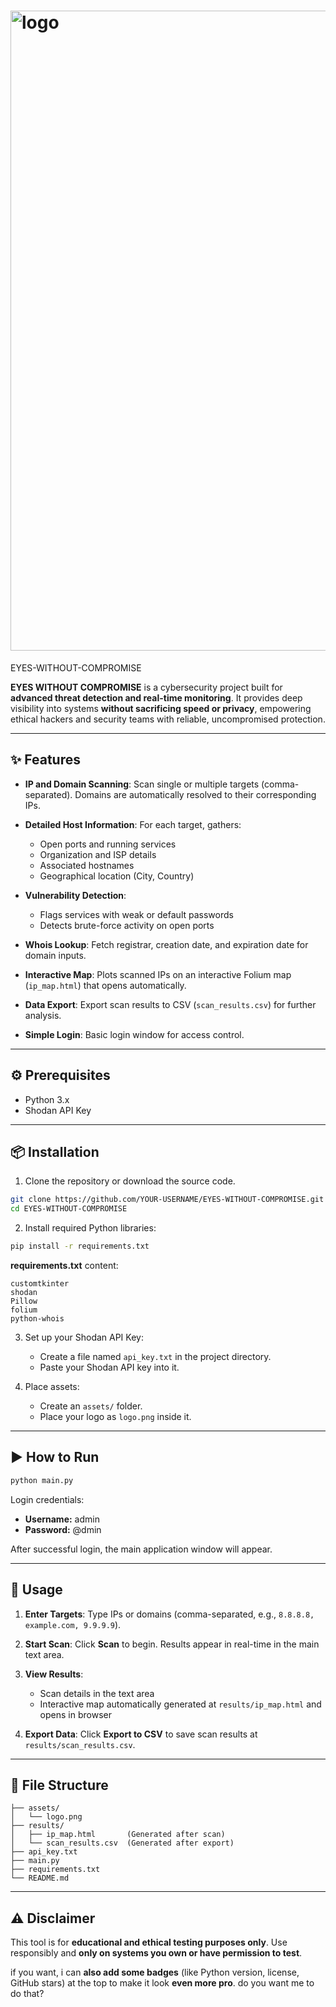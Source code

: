 # <img width="1024" height="1024" alt="logo" src="https://github.com/user-attachments/assets/00b92550-69ba-4cfa-a3df-afe20eb3aa24" />
 EYES-WITHOUT-COMPROMISE

**EYES WITHOUT COMPROMISE** is a cybersecurity project built for **advanced threat detection and real-time monitoring**. It provides deep visibility into systems **without sacrificing speed or privacy**, empowering ethical hackers and security teams with reliable, uncompromised protection.

---

## ✨ Features

* **IP and Domain Scanning**: Scan single or multiple targets (comma-separated). Domains are automatically resolved to their corresponding IPs.
* **Detailed Host Information**: For each target, gathers:

  * Open ports and running services
  * Organization and ISP details
  * Associated hostnames
  * Geographical location (City, Country)
* **Vulnerability Detection**:

  * Flags services with weak or default passwords
  * Detects brute-force activity on open ports
* **Whois Lookup**: Fetch registrar, creation date, and expiration date for domain inputs.
* **Interactive Map**: Plots scanned IPs on an interactive Folium map (`ip_map.html`) that opens automatically.
* **Data Export**: Export scan results to CSV (`scan_results.csv`) for further analysis.
* **Simple Login**: Basic login window for access control.

---

## ⚙️ Prerequisites

* Python 3.x
* Shodan API Key

---

## 📦 Installation

1. Clone the repository or download the source code.

```bash
git clone https://github.com/YOUR-USERNAME/EYES-WITHOUT-COMPROMISE.git
cd EYES-WITHOUT-COMPROMISE
```

2. Install required Python libraries:

```bash
pip install -r requirements.txt
```

**requirements.txt** content:

```
customtkinter
shodan
Pillow
folium
python-whois
```

3. Set up your Shodan API Key:

   * Create a file named `api_key.txt` in the project directory.
   * Paste your Shodan API key into it.

4. Place assets:

   * Create an `assets/` folder.
   * Place your logo as `logo.png` inside it.

---

## ▶️ How to Run

```bash
python main.py
```

Login credentials:

* **Username:** admin
* **Password:** @dmin

After successful login, the main application window will appear.

---

## 🚀 Usage

1. **Enter Targets**: Type IPs or domains (comma-separated, e.g., `8.8.8.8, example.com, 9.9.9.9`).
2. **Start Scan**: Click **Scan** to begin. Results appear in real-time in the main text area.
3. **View Results**:

   * Scan details in the text area
   * Interactive map automatically generated at `results/ip_map.html` and opens in browser
4. **Export Data**: Click **Export to CSV** to save scan results at `results/scan_results.csv`.

---

## 📂 File Structure

```
├── assets/
│   └── logo.png
├── results/
│   ├── ip_map.html       (Generated after scan)
│   └── scan_results.csv  (Generated after export)
├── api_key.txt
├── main.py
├── requirements.txt
└── README.md
```

---

## ⚠️ Disclaimer

This tool is for **educational and ethical testing purposes only**. Use responsibly and **only on systems you own or have permission to test**.


if you want, i can **also add some badges** (like Python version, license, GitHub stars) at the top to make it look **even more pro**. do you want me to do that?
